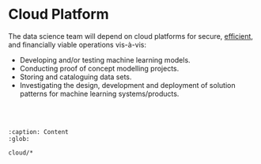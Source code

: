 <br>

# Cloud Platform

The data science team will depend on cloud platforms for secure, [efficient](https://dictionary.cambridge.org/us/dictionary/english/efficient), and financially viable operations vis-à-vis:

* Developing and/or testing machine learning models.
* Conducting proof of concept modelling projects.
* Storing and cataloguing data sets.
* Investigating the design, development and deployment of solution patterns for machine learning systems/products.

<br>
<br>

```{toctree}
:caption: Content
:glob:

cloud/*
```


<br>
<br>

<br>
<br>

<br>
<br>

<br>
<br>
